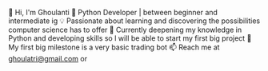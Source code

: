 👋 Hi, I'm Ghoulanti
🐍 Python Developer | between beginner and intermediate ig
💡 Passionate about learning and discovering the possibilities computer science has to offer
🌱 Currently deepening my knowledge in Python and developing skills so I will be able to start my first big project
🔭 My first big milestone is a very basic trading bot
📫 Reach me at ghoulatri@gmail.com or
